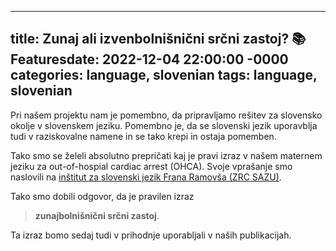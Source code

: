 ---
 title: Zunaj ali izvenbolnišnični srčni zastoj? 📚
 Featuresdate: 2022-12-04 22:00:00 -0000
 categories: language, slovenian
 tags: language, slovenian  
 ---

Pri našem projektu nam je pomembno, da pripravljamo rešitev za slovensko okolje v slovenskem jeziku. Pomembno je, da se slovenski jezik uporavblja tudi v raziskovalne namene in se tako krepi in ostaja pomemben.

Tako smo se želeli absolutno prepričati kaj je pravi izraz v našem maternem jeziku za out-of-hospial cardiac arrest (OHCA). Svoje vprašanje smo naslovili na [inštitut za slovenski jezik Frana Ramovša (ZRC SAZU)](https://isjfr.zrc-sazu.si/sl/terminologisce/svetovanje/zunajbolnisnicni-srcni-zastoj).

Tako smo dobili odgovor, da je pravilen izraz
> **zunajbolnišnični srčni zastoj**.

Ta izraz bomo sedaj tudi v prihodnje uporabljali v naših publikacijah.

